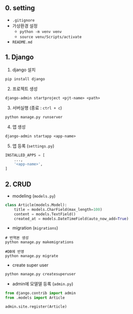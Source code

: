 ## 0. setting

- `.gitignore`
- 가상환경 설정
    - `python -m venv venv`
    - `source venv/Scripts/activate`
- `README.md`

## 1. Django

1. django 설치
```shell
pip install django
```

2. 프로젝트 생성
```shell
django-admin startproject <pjt-name> <path>
```

3. 서버실행 (종료 : `ctrl + c`)
```shell
python manage.py runserver
```

4. 앱 생성
```shell
django-admin startapp <app-name>
```

5. 앱 등록 (`settings.py`)
```python
INSTALLED_APPS = [
    ...,
    '<app-name>',
]
```

## 2. CRUD
- modeling (`models.py`)

```python
class Article(models.Model):
    title = models.CharField(max_length=100)
    content = models.TextField()
    created_at = models.DateTimeField(auto_now_add=True)
```

- migration (`migrations`)

```shell
# 번역본 생성
python manage.py makemigrations

#DB에 반영
python manage.py migrate 
```

- create super user
```shell
python manage.py createsuperuser
```

- admin에 모델델 등록 (`admin.py`)
```python
from django.contrib import admin
from .models import Article

admin.site.register(Article)
```